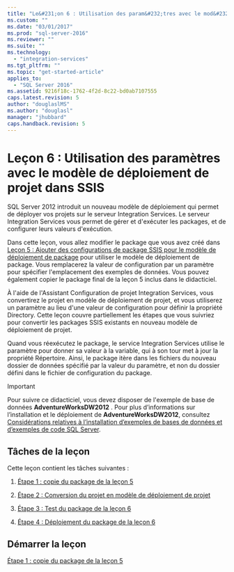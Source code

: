 ```yaml
---
title: "Le&#231;on 6 : Utilisation des param&#232;tres avec le mod&#232;le de d&#233;ploiement de projet dans SSIS | Microsoft Docs"
ms.custom: ""
ms.date: "03/01/2017"
ms.prod: "sql-server-2016"
ms.reviewer: ""
ms.suite: ""
ms.technology: 
  - "integration-services"
ms.tgt_pltfrm: ""
ms.topic: "get-started-article"
applies_to: 
  - "SQL Server 2016"
ms.assetid: 9216f18c-1762-4f2d-8c22-bd0ab7107555
caps.latest.revision: 5
author: "douglaslMS"
ms.author: "douglasl"
manager: "jhubbard"
caps.handback.revision: 5
---
```

# Le&#231;on 6 : Utilisation des param&#232;tres avec le mod&#232;le de d&#233;ploiement de projet dans SSIS
SQL Server 2012 introduit un nouveau modèle de déploiement qui permet de déployer vos projets sur le serveur Integration Services. Le serveur Integration Services vous permet de gérer et d'exécuter les packages, et de configurer leurs valeurs d'exécution.  
  
Dans cette leçon, vous allez modifier le package que vous avez créé dans [Leçon 5 : Ajouter des configurations de package SSIS pour le modèle de déploiement de package](../integration-services/lesson-5-add-ssis-package-configurations-for-the-package-deployment-model.md) pour utiliser le modèle de déploiement de package. Vous remplacerez la valeur de configuration par un paramètre pour spécifier l'emplacement des exemples de données. Vous pouvez également copier le package final de la leçon 5 inclus dans le didacticiel.  
  
À l'aide de l'Assistant Configuration de projet Integration Services, vous convertirez le projet en modèle de déploiement de projet, et vous utiliserez un paramètre au lieu d'une valeur de configuration pour définir la propriété Directory. Cette leçon couvre partiellement les étapes que vous suivriez pour convertir les packages SSIS existants en nouveau modèle de déploiement de projet.  
  
Quand vous réexécutez le package, le service Integration Services utilise le paramètre pour donner sa valeur à la variable, qui à son tour met à jour la propriété Répertoire. Ainsi, le package itère dans les fichiers du nouveau dossier de données spécifié par la valeur du paramètre, et non du dossier défini dans le fichier de configuration du package.  
  
> [!IMPORTANT]  
> Pour suivre ce didacticiel, vous devez disposer de l'exemple de base de données **AdventureWorksDW2012** . Pour plus d’informations sur l’installation et le déploiement de **AdventureWorksDW2012**, consultez [Considérations relatives à l’installation d’exemples de bases de données et d’exemples de code SQL Server](http://technet.microsoft.com/en-us/library/ms161556%28v=sql.105%29).  
  
## Tâches de la leçon  
Cette leçon contient les tâches suivantes :  
  
1.  [Étape 1 : copie du package de la leçon 5](../integration-services/step-1-copying-the-lesson-5-package.md)  
  
2.  [Étape 2 : Conversion du projet en modèle de déploiement de projet](../integration-services/step-2-converting-the-project-to-the-project-deployment-model.md)  
  
3.  [Étape 3 : Test du package de la leçon 6](../integration-services/step-3-testing-the-lesson-6-package.md)  
  
4.  [Étape 4 : Déploiement du package de la leçon 6](../integration-services/step-4-deploying-the-lesson-6-package.md)  
  
## Démarrer la leçon  
[Étape 1 : copie du package de la leçon 5](../integration-services/step-1-copying-the-lesson-5-package.md)  
  

